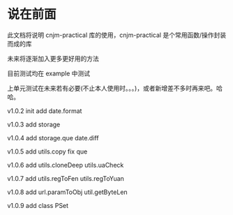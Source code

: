 # 说在前面

此文档将说明 cnjm-practical 库的使用，cnjm-practical 是个常用函数/操作封装而成的库

未来将逐渐加入更多更好用的方法

目前测试均在 example 中测试

上单元测试在未来若有必要(不止本人使用时。。。)，或者新增差不多时再来吧。哈哈。

v1.0.2 init add date.format

v1.0.3 add storage

v1.0.4 add storage.que date.diff

v1.0.5 add utils.copy fix que

v1.0.6 add utils.cloneDeep utils.uaCheck

v1.0.7 add utils.regToFen utils.regToYuan

v1.0.8 add url.paramToObj util.getByteLen

v1.0.9 add class PSet
